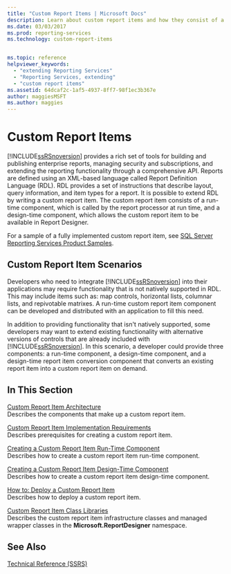```yaml
---
title: "Custom Report Items | Microsoft Docs"
description: Learn about custom report items and how they consist of a run-time component and a design-time component.
ms.date: 03/03/2017
ms.prod: reporting-services
ms.technology: custom-report-items


ms.topic: reference
helpviewer_keywords: 
  - "extending Reporting Services"
  - "Reporting Services, extending"
  - "custom report items"
ms.assetid: 64dcaf2c-1af5-4937-8ff7-98f1ec3b367e
author: maggiesMSFT
ms.author: maggies
---
```

# Custom Report Items
  [!INCLUDE[ssRSnoversion](../../includes/ssrsnoversion-md.md)] provides a rich set of tools for building and publishing enterprise reports, managing security and subscriptions, and extending the reporting functionality through a comprehensive API. Reports are defined using an XML-based language called Report Definition Language (RDL). RDL provides a set of instructions that describe layout, query information, and item types for a report. It is possible to extend RDL by writing a custom report item. The custom report item consists of a run-time component, which is called by the report processor at run time, and a design-time component, which allows the custom report item to be available in Report Designer.  
  
 For a sample of a fully implemented custom report item, see [SQL Server Reporting Services Product Samples](https://go.microsoft.com/fwlink/?LinkId=177889).  
  
## Custom Report Item Scenarios  
 Developers who need to integrate [!INCLUDE[ssRSnoversion](../../includes/ssrsnoversion-md.md)] into their applications may require functionality that is not natively supported in RDL. This may include items such as: map controls, horizontal lists, columnar lists, and repivotable matrixes. A run-time custom report item component can be developed and distributed with an application to fill this need.  
  
 In addition to providing functionality that isn't natively supported, some developers may want to extend existing functionality with alternative versions of controls that are already included with [!INCLUDE[ssRSnoversion](../../includes/ssrsnoversion-md.md)]. In this scenario, a developer could provide three components: a run-time component, a design-time component, and a design-time report item conversion component that converts an existing report item into a custom report item on demand.  
  
## In This Section  
 [Custom Report Item Architecture](../../reporting-services/custom-report-items/custom-report-item-architecture.md)  
 Describes the components that make up a custom report item.  
  
 [Custom Report Item Implementation Requirements](../../reporting-services/custom-report-items/custom-report-item-implementation-requirements.md)  
 Describes prerequisites for creating a custom report item.  
  
 [Creating a Custom Report Item Run-Time Component](../../reporting-services/custom-report-items/creating-a-custom-report-item-run-time-component.md)  
 Describes how to create a custom report item run-time component.  
  
 [Creating a Custom Report Item Design-Time Component](../../reporting-services/custom-report-items/creating-a-custom-report-item-design-time-component.md)  
 Describes how to create a custom report item design-time component.  
  
 [How to: Deploy a Custom Report Item](../../reporting-services/custom-report-items/how-to-deploy-a-custom-report-item.md)  
 Describes how to deploy a custom report item.  
  
 [Custom Report Item Class Libraries](../../reporting-services/custom-report-items/custom-report-item-class-libraries.md)  
 Describes the custom report item infrastructure classes and managed wrapper classes in the **Microsoft.ReportDesigner** namespace.  
  
## See Also  
 [Technical Reference &#40;SSRS&#41;](../../reporting-services/technical-reference-ssrs.md)  
  
  
